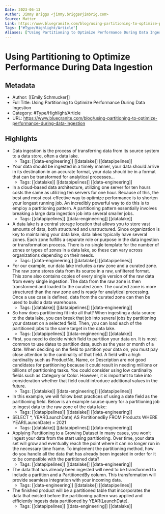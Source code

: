 ```yaml
---
Date: 2023-06-13
Author: Jimmy Briggs <jimmy.briggs@jimbrig.com>
Source: Matter
Link: https://www.bluegranite.com/blog/using-partitioning-to-optimize-performance-during-data-ingestion
Tags: ["#Type/Highlight/Article"]
Aliases: ["Using Partitioning to Optimize Performance During Data Ingestion", "Using Partitioning to Optimize Performance During Data Ingestion"]
---
```

# Using Partitioning to Optimize Performance During Data Ingestion

## Metadata
- Author: [[Emily Schmucker]]
- Full Title: Using Partitioning to Optimize Performance During Data Ingestion
- Category: #Type/Highlight/Article
- URL: https://www.bluegranite.com/blog/using-partitioning-to-optimize-performance-during-data-ingestion

## Highlights
- Data ingestion is the process of transferring data from its source system to a data store, often a data lake.
    - Tags: [[data-engineering]] [[datalake]] [[datapipelines]] 
- Your data should be ingested in a timely manner, your data should arrive in its destination in an accurate format, your data should be in a format that can be transformed for analytical processes...
    - Tags: [[datalake]] [[datapipelines]] [[data-engineering]] 
- In a cloud-based data architecture, utilizing one server for ten hours costs the same as utilizing ten servers for one hour. Because of this, the best and most cost-effective way to optimize performance is to shorten your longest running job. An incredibly powerful way to do this is to employ a partitioning pattern. A partitioning pattern essentially involves breaking a large data ingestion job into several smaller jobs.
    - Tags: [[datapipelines]] [[data-engineering]] [[datalake]] 
- A data lake is a central storage location that allows you to store vast amounts of data, both structured and unstructured. Since organization is key to maintaining your data lake, data lakes typically have several zones. Each zone fulfills a separate role or purpose in the data ingestion or transformation process. There is no single template for the number of zones or types of zones in a data lake, so these can vary across organizations depending on their needs.
    - Tags: [[data-engineering]] [[datalake]] [[datapipelines]] 
- For our example, our data lake includes a raw zone and a curated zone. The raw zone stores data from its source in a raw, unfiltered format. This zone also contains copies of every single version of the raw data from every single ingestion. The data from the raw zone is then transformed and loaded to the curated zone. The curated zone is more structured than the raw zone and is ready for analytical processing. Once a use case is defined, data from the curated zone can then be used to build a data warehouse.
    - Tags: [[datalake]] [[datapipelines]] [[data-engineering]] 
- So how does partitioning fit into all that? When ingesting a data source to the data lake, you can break that job into several jobs by partitioning your dataset on a selected field. Then, you can load each of the partitioned jobs to the same target in the data lake.
    - Tags: [[datapipelines]] [[data-engineering]] [[datalake]] 
- First, you need to decide which field to partition your data on. It is most common to use dates to partition data, such as the year or month of a date. When deciding on the field to partition your data on, you must pay close attention to the cardinality of that field. A field with a high cardinality such as ProductNo, Name, or Description are not good candidates for partitioning because it could result in needing millions or billions of partitioning tasks. You could consider using low cardinality fields such as Category or Color. However, it is important to take into consideration whether that field could introduce additional values in the future.
    - Tags: [[datalake]] [[data-engineering]] [[datapipelines]] 
- In this example, we will follow best practices of using a date field as the partitioning field. Below is an example source query for a partitioning job to ingest data to the raw zone of the data lake:
    - Tags: [[datapipelines]] [[datalake]] [[data-engineering]] 
- SELECT *, YEAR(LaunchDate) AS PartitionedBy FROM Products WHERE YEAR(LaunchDate) = 2021
    - Tags: [[datalake]] [[datapipelines]] [[data-engineering]] 
- Applying Partitioning to a Growing Dataset In many cases, you won’t ingest your data from the start using partitioning. Over time, your data set will grow and eventually reach the point where it can no longer run in the necessary time frame. To implement the partitioning method, how do you handle all the data that has already been ingested in order for it to be compatible with the partitioned data?
    - Tags: [[datapipelines]] [[datalake]] [[data-engineering]] 
- The data that has already been ingested will need to be transformed to include a partition and a PartitionedBy column. This transformation will provide seamless integration with your incoming data.
    - Tags: [[data-engineering]] [[datalake]] [[datapipelines]] 
- The finished product will be a partitioned table that incorporates the data that existed before the partitioning pattern was applied and efficiently ingests data partitioned by YEAR(LaunchDate).
    - Tags: [[datapipelines]] [[data-engineering]] [[datalake]] 
